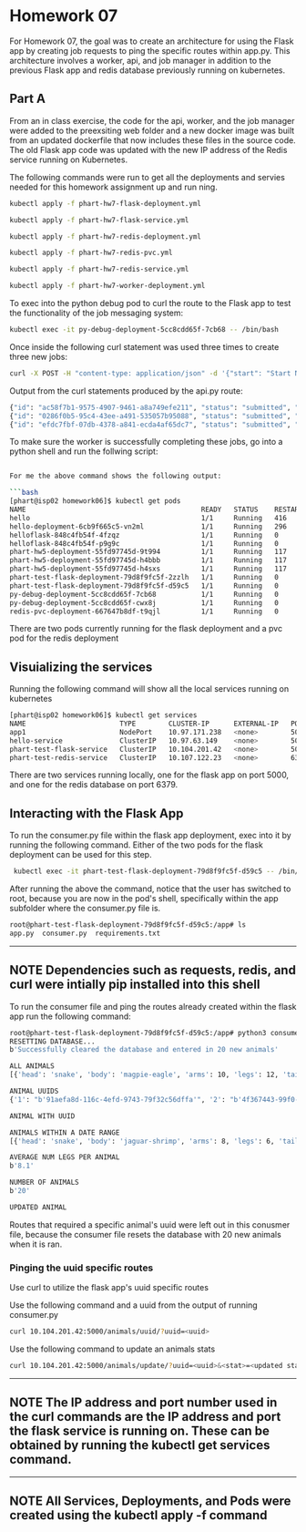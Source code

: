 # Homework 07

For Homework 07, the goal was to create an architecture for using the Flask app by creating job requests to ping the specific routes within app.py. This architecture involves a worker, api, and job manager in addition to the previous Flask app and redis database previously running on kubernetes.

## Part A

From an in class exercise, the code for the api, worker, and the job manager were added to the preexsiting web folder and a new docker image was built from an updated dockerfile that now includes these files in the source code. The old Flask app code was updated with the new IP address of the Redis service running on Kubernetes.

The following commands were run to get all the deployments and servies needed for this homework assignment up and run
ning.

```bash
kubectl apply -f phart-hw7-flask-deployment.yml
```
```bash
kubectl apply -f phart-hw7-flask-service.yml
```
```bash
kubectl apply -f phart-hw7-redis-deployment.yml
```
```bash
kubectl apply -f phart-hw7-redis-pvc.yml
```
```bash
kubectl apply -f phart-hw7-redis-service.yml
```
```bash
kubectl apply -f phart-hw7-worker-deployment.yml
```

To exec into the python debug pod to curl the route to the Flask app to test the functionality of the job messaging system:

```bash
kubectl exec -it py-debug-deployment-5cc8cdd65f-7cb68 -- /bin/bash
```

Once inside the following curl statement was used three times to create three new jobs:
```bash
curl -X POST -H "content-type: application/json" -d '{"start": "Start Now", "end":"End Now"}' 10.109.147.196:5000/jobs
```

Output from the curl statements produced by the api.py route:
```bash
{"id": "ac58f7b1-9575-4907-9461-a8a749efe211", "status": "submitted", "start": "Start Now", "end": "End Now"}
{"id": "0286f0b5-95c4-43ee-a491-535057b95088", "status": "submitted", "start": "Start Now", "end": "End Now"}
{"id": "efdc7fbf-07db-4378-a841-ecda4af65dc7", "status": "submitted", "start": "Start Now", "end": "End Now"}
```

To make sure the worker is successfully completing these jobs, go into a python shell and run the follwing script:
```bash

For me the above command shows the following output:

```bash
[phart@isp02 homework06]$ kubectl get pods
NAME                                           READY   STATUS    RESTARTS   AGE
hello                                          1/1     Running   416        17d
hello-deployment-6cb9f665c5-vn2ml              1/1     Running   296        12d
helloflask-848c4fb54f-4fzqz                    1/1     Running   0          10d
helloflask-848c4fb54f-p9g9c                    1/1     Running   0          10d
phart-hw5-deployment-55fd97745d-9t994          1/1     Running   117        4d21h
phart-hw5-deployment-55fd97745d-h4bbb          1/1     Running   117        4d21h
phart-hw5-deployment-55fd97745d-h4sxs          1/1     Running   117        4d21h
phart-test-flask-deployment-79d8f9fc5f-2zzlh   1/1     Running   0          3d1h
phart-test-flask-deployment-79d8f9fc5f-d59c5   1/1     Running   0          3d1h
py-debug-deployment-5cc8cdd65f-7cb68           1/1     Running   0          10d
py-debug-deployment-5cc8cdd65f-cwx8j           1/1     Running   0          3d8h
redis-pvc-deployment-667647b8df-t9qjl          1/1     Running   0          5d7h
```

There are two pods currently running for the flask deployment and a pvc pod for the redis deployment


## Visuializing the services

Running the following command will show all the local services running on kubernetes

```bash
[phart@isp02 homework06]$ kubectl get services
NAME                       TYPE        CLUSTER-IP      EXTERNAL-IP   PORT(S)          AGE
app1                       NodePort    10.97.171.238   <none>        5000:30774/TCP   4d5h
hello-service              ClusterIP   10.97.63.149    <none>        5000/TCP         10d
phart-test-flask-service   ClusterIP   10.104.201.42   <none>        5000/TCP         3d3h
phart-test-redis-service   ClusterIP   10.107.122.23   <none>        6379/TCP         5d8h 
```

There are two services running locally, one for the flask app on port 5000, and one for the redis database on port 6379.


## Interacting with the Flask App

To run the consumer.py file within the flask app deployment, exec into it by running the following command. Either of the two pods for the flask deployment can be used for this step.

```bash
 kubectl exec -it phart-test-flask-deployment-79d8f9fc5f-d59c5 -- /bin/bash
```

After running the above the command, notice that the user has switched to root, because you are now in the pod's shell, specifically within the app subfolder where the consumer.py file is.

```bash
root@phart-test-flask-deployment-79d8f9fc5f-d59c5:/app# ls
app.py  consumer.py  requirements.txt
```

---
**NOTE**
Dependencies such as requests, redis, and curl were intially pip installed into this shell
---


To run the consumer file and ping the routes already created within the flask app run the following command:

```bash
root@phart-test-flask-deployment-79d8f9fc5f-d59c5:/app# python3 consumer.py
RESETTING DATABASE...
b'Successfully cleared the database and entered in 20 new animals'

ALL ANIMALS
[{'head': 'snake', 'body': 'magpie-eagle', 'arms': 10, 'legs': 12, 'tail': 22, 'created_on': '2009-04-05'}, {'head': 'bull', 'body': 'hawk-fly', 'arms': 6, 'legs': 12, 'tail': 18, 'created_on': '2004-11-02'}, {'head': 'bull', 'body': 'donkey-pug', 'arms': 8, 'legs': 12, 'tail': 20, 'created_on': '2001-05-21'}, {'head': 'raven', 'body': 'ewe-duck', 'arms': 2, 'legs': 3, 'tail': 5, 'created_on': '2003-10-30'}, {'head': 'lion', 'body': 'loon-shrimp', 'arms': 8, 'legs': 12, 'tail': 20, 'created_on': '2003-01-07'}, {'head': 'bull', 'body': 'ape-caiman', 'arms': 2, 'legs': 12, 'tail': 14, 'created_on': '2011-08-26'}, {'head': 'bull', 'body': 'moose-jay', 'arms': 2, 'legs': 3, 'tail': 5, 'created_on': '2010-08-06'}, {'head': 'bunny', 'body': 'man-asp', 'arms': 2, 'legs': 6, 'tail': 8, 'created_on': '2005-11-11'}, {'head': 'snake', 'body': 'jaguar-shrimp', 'arms': 8, 'legs': 6, 'tail': 14, 'created_on': '2020-08-03'}, {'head': 'snake', 'body': 'goat-dog', 'arms': 2, 'legs': 12, 'tail': 14, 'created_on': '2019-06-17'}, {'head': 'bull', 'body': 'ghoul-condor', 'arms': 6, 'legs': 6, 'tail': 12, 'created_on': '2009-06-27'}, {'head': 'snake', 'body': 'gnu-tahr', 'arms': 8, 'legs': 9, 'tail': 17, 'created_on': '2018-07-18'}, {'head': 'snake', 'body': 'possum-mutt', 'arms': 2, 'legs': 12, 'tail': 14, 'created_on': '2000-01-13'}, {'head': 'snake', 'body': 'shiner-lark', 'arms': 2, 'legs': 6, 'tail': 8, 'created_on': '2017-01-19'}, {'head': 'bull', 'body': 'lizard-kiwi', 'arms': 10, 'legs': 3, 'tail': 13, 'created_on': '2020-06-28'}, {'head': 'bunny', 'body': 'piglet-tuna', 'arms': 10, 'legs': 3, 'tail': 13, 'created_on': '2012-12-16'}, {'head': 'raven', 'body': 'whale-guppy', 'arms': 2, 'legs': 3, 'tail': 5, 'created_on': '2002-06-03'}, {'head': 'bunny', 'body': 'hound-pug', 'arms': 10, 'legs': 12, 'tail': 22, 'created_on': '2010-07-22'}, {'head': 'raven', 'body': 'jennet-gull', 'arms': 8, 'legs': 9, 'tail': 17, 'created_on': '2012-02-14'}, {'head': 'bunny', 'body': 'hawk-hen', 'arms': 10, 'legs': 9, 'tail': 19, 'created_on': '2013-08-19'}]

ANIMAL UUIDS
{'1': "b'91aefa8d-116c-4efd-9743-79f32c56dffa'", '2': "b'4f367443-99f0-41c6-8926-4c5d00c5ed78'", '3': "b'1ef5db57-1c65-4291-b743-48b2c074a864'", '4': "b'75929bb2-b7af-479c-a545-9870b7d60751'", '5': "b'2b842943-a3d7-49f1-91b1-5f1bce28b834'", '6': "b'9253a7b9-8e1a-4599-b745-ef32c83452af'", '7': "b'90085ee1-6fab-45a4-a001-ad1f40771dc1'", '8': "b'fd661e91-9457-4da4-bd44-037770a5ce85'", '9': "b'76c28515-8bf6-4b51-bc4c-c768aa8b2800'", '10': "b'5c6020ba-74aa-45d1-9d3b-cf9c2c112e74'", '11': "b'c987a50b-6d27-407f-bffb-0835913986c4'", '12': "b'146bdbbe-6a20-4e14-8c03-7acaaf136ff3'", '13': "b'b208df33-a800-458e-a702-c7c076ff3905'", '14': "b'dd4cc9e7-946f-4e94-9b4b-7996027e37fe'", '15': "b'b0ffa5a2-9629-4e39-8571-1fa1647fedf9'", '16': "b'79063ea4-b607-4c43-8c76-e49505bf2b78'", '17': "b'754a08bb-37a6-4e45-a682-e89da899a7ff'", '18': "b'c2e79536-d0bc-4eaf-a7f4-57df8cc6a52e'", '19': "b'4a77d715-942d-4505-982b-b166f597a575'", '20': "b'ab999f7c-1f78-4d7e-af1b-c27a377d1c3f'"}

ANIMAL WITH UUID

ANIMALS WITHIN A DATE RANGE
[{'head': 'snake', 'body': 'jaguar-shrimp', 'arms': 8, 'legs': 6, 'tail': 14, 'created_on': '2020-08-03'}, {'head': 'snake', 'body': 'goat-dog', 'arms': 2, 'legs': 12, 'tail': 14, 'created_on': '2019-06-17'}, {'head': 'snake', 'body': 'gnu-tahr', 'arms': 8, 'legs': 9, 'tail': 17, 'created_on': '2018-07-18'}, {'head': 'snake', 'body': 'shiner-lark', 'arms': 2, 'legs': 6, 'tail': 8, 'created_on': '2017-01-19'}, {'head': 'bull', 'body': 'lizard-kiwi', 'arms': 10, 'legs': 3, 'tail': 13, 'created_on': '2020-06-28'}]

AVERAGE NUM LEGS PER ANIMAL
b'8.1'

NUMBER OF ANIMALS
b'20'

UPDATED ANIMAL

```

Routes that required a specific animal's uuid were left out in this conusmer file, because the consumer file resets the database with 20 new animals when it is ran.


### Pinging the uuid specific routes

Use curl to utilize the flask app's uuid specific routes

Use the following command and a uuid from the output of running consumer.py

```bash
curl 10.104.201.42:5000/animals/uuid/?uuid=<uuid>
```

Use the following command to update an animals stats
```bash
curl 10.104.201.42:5000/animals/update/?uuid=<uuid>&<stat>=<updated stat>
```

---
**NOTE**
The IP address and port number used in the curl commands are the IP address and port the flask service is running on. These can be obtained by running the kubectl get services command.
---

---
**NOTE**
All Services, Deployments, and Pods were created using the kubectl apply -f <file name> command
--- 
